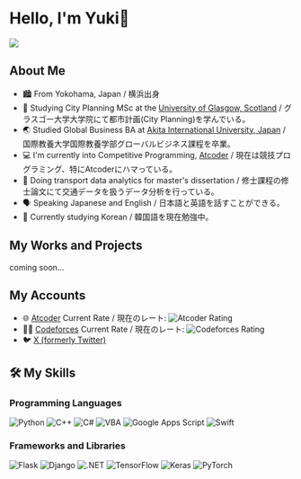 # Hello, I'm Yuki👋

![](https://komarev.com/ghpvc/?username=Benjamin-taro)

## About Me

- 🏙️ From Yokohama, Japan / 横浜出身
- 🏫 Studying City Planning MSc at the [University of Glasgow, Scotland](https://www.gla.ac.uk/) / グラスゴー大学大学院にて都市計画(City Planning)を学んでいる。
- 🌏 Studied Global Business BA at [Akita International University, Japan](https://web.aiu.ac.jp/en/) / 国際教養大学国際教養学部グローバルビジネス課程を卒業。
- 💻 I'm currently into Competitive Programming, [Atcoder](https://atcoder.jp/) / 現在は競技プログラミング、特にAtcoderにハマっている。
- 🚄 Doing transport data analytics for master's dissertation / 修士課程の修士論文にて交通データを扱うデータ分析を行っている。
- 🗣️ Speaking Japanese and English / 日本語と英語を話すことができる。
- 📖 Currently studying Korean / 韓国語を現在勉強中。

## My Works and Projects
coming soon...

## My Accounts

- 🌐 [Atcoder](https://atcoder.jp/users/Benjamin_taro) Current Rate / 現在のレート: ![Atcoder Rating](https://badges.joonhyung.xyz/atcoder/Benjamin_taro.svg)
- 👨‍💻 [Codeforces](https://codeforces.com/profile/Benjamin_taro) Current Rate / 現在のレート: ![Codeforces Rating](https://badges.joonhyung.xyz/codeforces/Benjamin_taro.svg)
- 🐦 [X (formerly Twitter)](https://twitter.com/_Benjamin_taro_)

## 🛠️ My Skills

### Programming Languages

![Python](https://img.shields.io/badge/Python-3776AB?style=for-the-badge&logo=python&logoColor=white)
![C++](https://img.shields.io/badge/C++-00599C?style=for-the-badge&logo=c%2B%2B&logoColor=white)
![C#](https://img.shields.io/badge/C%23-239120?style=for-the-badge&logo=c-sharp&logoColor=white)
![VBA](https://img.shields.io/badge/VBA-217346?style=for-the-badge&logo=microsoft-excel&logoColor=white)
![Google Apps Script](https://img.shields.io/badge/Google%20Apps%20Script-4285F4?style=for-the-badge&logo=google-apps-script&logoColor=white)
![Swift](https://img.shields.io/badge/Swift-FA7343?style=for-the-badge&logo=swift&logoColor=white)

### Frameworks and Libraries

![Flask](https://img.shields.io/badge/Flask-000000?style=for-the-badge&logo=flask&logoColor=white)
![Django](https://img.shields.io/badge/Django-092E20?style=for-the-badge&logo=django&logoColor=white)
![.NET](https://img.shields.io/badge/.NET-512BD4?style=for-the-badge&logo=dotnet&logoColor=white)
![TensorFlow](https://img.shields.io/badge/TensorFlow-FF6F00?style=for-the-badge&logo=tensorflow&logoColor=white)
![Keras](https://img.shields.io/badge/Keras-D00000?style=for-the-badge&logo=keras&logoColor=white)
![PyTorch](https://img.shields.io/badge/PyTorch-EE4C2C?style=for-the-badge&logo=pytorch&logoColor=white)
